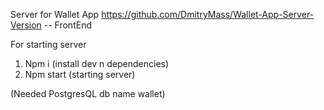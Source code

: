 Server for Wallet App
https://github.com/DmitryMass/Wallet-App-Server-Version -- FrontEnd

For starting server

1. Npm i (install dev n dependencies)
2. Npm start (starting server)

(Needed PostgresQL db name wallet)

